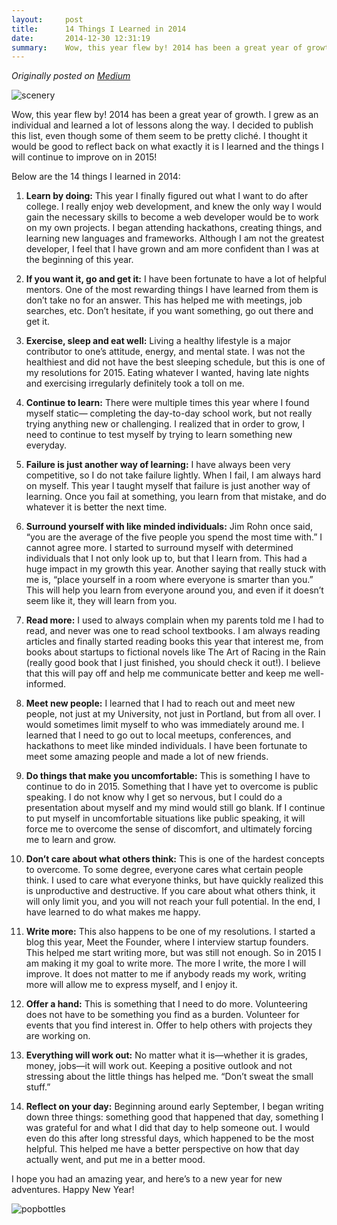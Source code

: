 ```yaml
---
layout:     post
title:      14 Things I Learned in 2014
date:       2014-12-30 12:31:19
summary:    Wow, this year flew by! 2014 has been a great year of growth. I grew as an individual and learned a lot of lessons along the way...
---
```

*Originally posted on [Medium](https://medium.com/@kevinbastien/14-things-i-learned-in-2014-59134a4d7cd7)*

![scenery](http://goo.gl/NKol6r)

Wow, this year flew by! 2014 has been a great year of growth. I grew as an individual and learned a lot of lessons along the way. I decided to publish this list, even though some of them seem to be pretty cliché. I thought it would be good to reflect back on what exactly it is I learned and the things I will continue to improve on in 2015!

Below are the 14 things I learned in 2014:

1. **Learn by doing:** This year I finally figured out what I want to do after college. I really enjoy web development, and knew the only way I would gain the necessary skills to become a web developer would be to work on my own projects. I began attending hackathons, creating things, and learning new languages and frameworks. Although I am not the greatest developer, I feel that I have grown and am more confident than I was at the beginning of this year.

2. **If you want it, go and get it:** I have been fortunate to have a lot of helpful mentors. One of the most rewarding things I have learned from them is don’t take no for an answer. This has helped me with meetings, job searches, etc. Don’t hesitate, if you want something, go out there and get it.

3. **Exercise, sleep and eat well:** Living a healthy lifestyle is a major contributor to one’s attitude, energy, and mental state. I was not the healthiest and did not have the best sleeping schedule, but this is one of my resolutions for 2015. Eating whatever I wanted, having late nights and exercising irregularly definitely took a toll on me.

4. **Continue to learn:** There were multiple times this year where I found myself static— completing the day-to-day school work, but not really trying anything new or challenging. I realized that in order to grow, I need to continue to test myself by trying to learn something new everyday.

5. **Failure is just another way of learning:** I have always been very competitive, so I do not take failure lightly. When I fail, I am always hard on myself. This year I taught myself that failure is just another way of learning. Once you fail at something, you learn from that mistake, and do whatever it is better the next time.

6. **Surround yourself with like minded individuals:** Jim Rohn once said, “you are the average of the five people you spend the most time with.” I cannot agree more. I started to surround myself with determined individuals that I not only look up to, but that I learn from. This had a huge impact in my growth this year. Another saying that really stuck with me is, “place yourself in a room where everyone is smarter than you.” This will help you learn from everyone around you, and even if it doesn’t seem like it, they will learn from you.

7. **Read more:** I used to always complain when my parents told me I had to read, and never was one to read school textbooks. I am always reading articles and finally started reading books this year that interest me, from books about startups to fictional novels like The Art of Racing in the Rain (really good book that I just finished, you should check it out!). I believe that this will pay off and help me communicate better and keep me well-informed.

8. **Meet new people:** I learned that I had to reach out and meet new people, not just at my University, not just in Portland, but from all over. I would sometimes limit myself to who was immediately around me. I learned that I need to go out to local meetups, conferences, and hackathons to meet like minded individuals. I have been fortunate to meet some amazing people and made a lot of new friends.

9. **Do things that make you uncomfortable:** This is something I have to continue to do in 2015. Something that I have yet to overcome is public speaking. I do not know why I get so nervous, but I could do a presentation about myself and my mind would still go blank. If I continue to put myself in uncomfortable situations like public speaking, it will force me to overcome the sense of discomfort, and ultimately forcing me to learn and grow.

10. **Don’t care about what others think:** This is one of the hardest concepts to overcome. To some degree, everyone cares what certain people think. I used to care what everyone thinks, but have quickly realized this is unproductive and destructive. If you care about what others think, it will only limit you, and you will not reach your full potential. In the end, I have learned to do what makes me happy.

11. **Write more:** This also happens to be one of my resolutions. I started a blog this year, Meet the Founder, where I interview startup founders. This helped me start writing more, but was still not enough. So in 2015 I am making it my goal to write more. The more I write, the more I will improve. It does not matter to me if anybody reads my work, writing more will allow me to express myself, and I enjoy it.

12. **Offer a hand:** This is something that I need to do more. Volunteering does not have to be something you find as a burden. Volunteer for events that you find interest in. Offer to help others with projects they are working on.

13. **Everything will work out:** No matter what it is—whether it is grades, money, jobs—it will work out. Keeping a positive outlook and not stressing about the little things has helped me. “Don’t sweat the small stuff.”

14. **Reflect on your day:** Beginning around early September, I began writing down three things: something good that happened that day, something I was grateful for and what I did that day to help someone out. I would even do this after long stressful days, which happened to be the most helpful. This helped me have a better perspective on how that day actually went, and put me in a better mood.

I hope you had an amazing year, and here’s to a new year for new adventures. Happy New Year!

![popbottles](http://media.giphy.com/media/6FkXvuwt9MAFi/giphy.gif)